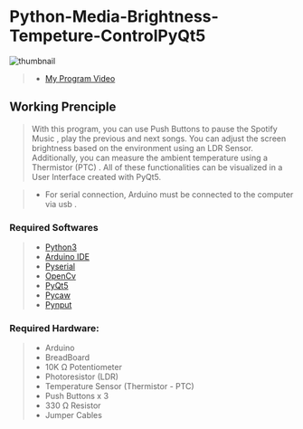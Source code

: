 # Python-Media-Brightness-Tempeture-ControlPyQt5

<img src="https://live.staticflickr.com/65535/52896639974_d12864622a_h.jpg" alt="thumbnail" class="center">

> - [My Program Video](https://www.instagram.com/reel/CrdbkbHICq7/?utm_source=ig_web_copy_link)<br/>


## Working Prenciple
>  With this program, you can use Push Buttons to pause the Spotify Music , play the previous and next songs. You can adjust the screen brightness based on the environment using an LDR Sensor. Additionally, you can measure the ambient temperature using a Thermistor (PTC) . All of these functionalities can be visualized in a User Interface created with PyQt5. <br/>

>- For serial connection, Arduino must be connected to the computer via usb . <br/>

### Required Softwares
>- [Python3](https://www.python.org/downloads/) <br/>
>- [Arduino IDE](https://www.arduino.cc/en/software) <br/>
>- [Pyserial](https://github.com/pyserial/pyserial) <br/>
>- [OpenCv](https://github.com/opencv/opencv) <br/>  
>- [PyQt5](https://github.com/PyQt5) <br/>
>- [Pycaw](https://github.com/AndreMiras/pycaw) <br/>
>- [Pynput](https://pynput.readthedocs.io/en/latest/) <br/>

### Required Hardware:
>- Arduino <br/>
>- BreadBoard <br/>
>- 10K Ω Potentiometer <br/>
>- Photoresistor (LDR) <br/>
>- Temperature Sensor (Thermistor - PTC) <br/>
>- Push Buttons x 3 <br/>
>- 330 Ω Resistor <br/>
>- Jumper Cables <br/>


